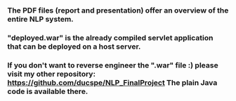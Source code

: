 ### The PDF files (report and presentation) offer an overview of the entire NLP system.
### "deployed.war" is the already compiled servlet application that can be deployed on a host server.
### If you don't want to reverse engineer the ".war" file :) please visit my other repository: https://github.com/ducspe/NLP_FinalProject  The plain Java code is available there.
